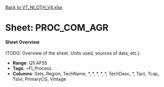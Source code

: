 [Back to VT_NI_OTH_V4.xlsx](README.md)

# Sheet: PROC_COM_AGR

#### Sheet Overview

(TODO: Overview of the sheet. Units used, sources of data, etc.)

- **Range**: Q5:AF55
- **Tags**: ~FI_Process
- **Columns**: Sets, Region, TechName, *, *, *, *, *, TechDesc, *, Tact, Tcap, Tslvl, PrimaryCG, Vintage

